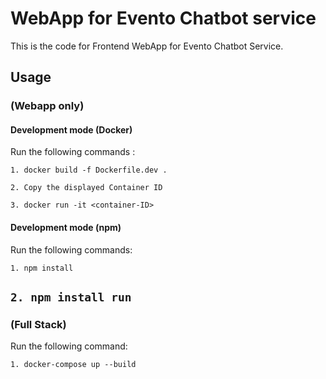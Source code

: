 # WebApp for Evento Chatbot service

This is the code for Frontend WebApp for Evento Chatbot Service.

## Usage 

### (Webapp only)
#### Development mode (Docker)
Run the following commands :

```1. docker build -f Dockerfile.dev .```

```2. Copy the displayed Container ID```

```3. docker run -it <container-ID>```

#### Development mode (npm)
Run the following commands: 

```1. npm install```

```2. npm install run```
---

### (Full Stack)
Run the following command: 

```1. docker-compose up --build```
